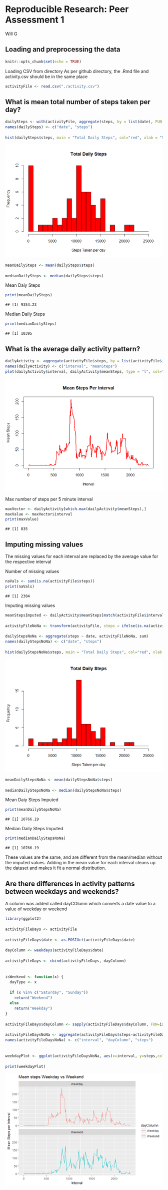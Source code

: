 # Reproducible Research: Peer Assessment 1
Will G  


## Loading and preprocessing the data

```r
knitr::opts_chunk$set(echo = TRUE)
```

Loading CSV from directory
As per github directory, the .Rmd file and activity.csv should be in the same place

```r
activityFile <- read.csv("./activity.csv")
```


## What is mean total number of steps taken per day?



```r
dailySteps <- with(activityFile, aggregate(steps, by = list(date), FUN = sum, na.rm = TRUE))
names(dailySteps) <- c("date", "steps")

hist(dailySteps$steps, main = "Total Daily Steps", col="red", xlab = "Steps Taken per day" , breaks = seq(0,25000, by = 1000))
```

![](PA1_template_files/figure-html/unnamed-chunk-3-1.png)<!-- -->

```r
meanDailySteps <- mean(dailySteps$steps)

medianDailySteps <- median(dailySteps$steps)
```
Mean Daiy Steps


```r
print(meanDailySteps)
```

```
## [1] 9354.23
```
Median Daily Steps

```r
print(medianDailySteps)
```

```
## [1] 10395
```
## What is the average daily activity pattern?


```r
dailyActivity <- aggregate(activityFile$steps, by = list(activityFile$interval), FUN = mean, na.rm = TRUE)
names(dailyActivity) <- c("interval", "meanSteps")
plot(dailyActivity$interval, dailyActivity$meanSteps, type = "l", col="red", lwd = 2, ylab="Mean Steps", xlab="Interval", main="Mean Steps Per Interval")
```

![](PA1_template_files/figure-html/unnamed-chunk-6-1.png)<!-- -->

Max number of steps per 5 minute interval

```r
maxVector <- dailyActivity[which.max(dailyActivity$meanSteps),]
maxValue <- maxVector$interval
print(maxValue)
```

```
## [1] 835
```

## Imputing missing values
The missing values for each interval are replaced by the average value for the respective interval 

Number of missing values

```r
naVals <- sum(is.na(activityFile$steps))
print(naVals)
```

```
## [1] 2304
```

Imputing missing values


```r
meanStepsImputed <- dailyActivity$meanSteps[match(activityFile$interval, dailyActivity$interval)]

activityFileNoNa <- transform(activityFile, steps = ifelse(is.na(activityFile$steps), yes = meanStepsImputed, no = activityFile$steps))

dailyStepsNoNa <- aggregate(steps ~ date, activityFileNoNa, sum)
names(dailyStepsNoNa) <- c("date", "steps")

hist(dailyStepsNoNa$steps, main = "Total Daily Steps", col="red", xlab = "Steps Taken per day" , breaks = seq(0,25000, by = 1000))
```

![](PA1_template_files/figure-html/unnamed-chunk-9-1.png)<!-- -->

```r
meanDailyStepsNoNa <- mean(dailyStepsNoNa$steps)

medianDailyStepsNoNa <- median(dailyStepsNoNa$steps)
```

Mean Daiy Steps Imputed


```r
print(meanDailyStepsNoNa)
```

```
## [1] 10766.19
```

Median Daily Steps Imputed


```r
print(medianDailyStepsNoNa)
```

```
## [1] 10766.19
```

These values are the same, and are different from the mean/median without the imputed values. Adding in the mean value for each interval cleans up the dataset and makes it fit a normal distribution. 
## Are there differences in activity patterns between weekdays and weekends?
A column was added called dayCOlumn which converts a date value to a value of weekday or weekend


```r
library(ggplot2)

activityFileDays <- activityFile

activityFileDays$date <- as.POSIXct(activityFileDays$date) 

dayColumn <- weekdays(activityFileDays$date)

activityFileDays <- cbind(activityFileDays, dayColumn)


isWeekend <- function(x) {
  dayType <- x
  
  if (x %in% c("Saturday", "Sunday"))
    return("Weekend")
  else
    return("Weekday")
}

activityFileDays$dayColumn <- sapply(activityFileDays$dayColumn, FUN=isWeekend)

activityFileDaysNoNa <- aggregate(activityFileDays$steps~activityFileDays$interval + activityFileDays$dayColumn, activityFileDays, mean, na.rm = TRUE)
names(activityFileDaysNoNa) <- c("interval", "dayColumn", "steps")


weekdayPlot <- ggplot(activityFileDaysNoNa, aes(x=interval, y=steps,colour=dayColumn )) + geom_line() + labs(title="Mean steps Weekday vs Weekend", x="Interval", y="Mean Steps per Interval") + facet_wrap(~dayColumn, ncol=1, nrow=2)

print(weekdayPlot)
```

![](PA1_template_files/figure-html/unnamed-chunk-12-1.png)<!-- -->
